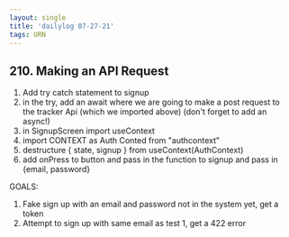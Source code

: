 ```yaml
---
layout: single
title: 'dailylog 07-27-21'
tags: URN
---
```


## 210. Making an API Request

1. Add try catch statement to signup
2. in the try, add an await where we are going to make a post request to the tracker Api (which we imported above) (don't forget to add an async!)
3. in SignupScreen import useContext
4. import CONTEXT as Auth Conted from "authcontext"
5. destructure { state, signup } from useContext(AuthContext)
6. add onPress to button and pass in the function to signup and pass in {email, password}

GOALS:

1. Fake sign up with an email and password not in the system yet, get a token
2. Attempt to sign up with same email as test 1, get a 422 error
